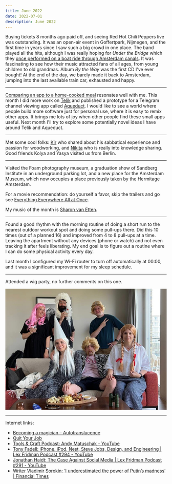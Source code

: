 ```yaml
---
title: June 2022
date: 2022-07-01
description: June 2022
---
```


Buying tickets 8 months ago paid off, and seeing Red Hot Chili Peppers live was outstanding. It was an open-air event in Goffertpark, Nijmegen, and the first time in years since I saw such a big crowd in one place. The band played all the hits, although I was really hoping for _Under the Bridge_ which they [once performed on a boat ride through Amsterdam canals](https://www.youtube.com/watch?v=-Dv75ZEggQg). It was fascinating to see how their music attracted fans of all ages, from young children to old grandmas. Album _By the Way_ was the first CD I've ever bought! At the end of the day, we barely made it back to Amsterdam, jumping into the last available train car, exhausted and happy.

---

[Comparing an app to a home-cooked meal](https://www.robinsloan.com/notes/home-cooked-app/) resonates well with me. This month I did more work on [Telik](https://github.com/agentcooper/Telik) and published a prototype for a Telegram channel viewing app called [Aqueduct](https://github.com/agentcooper/Aqueduct). I would like to see a world where people build more software just for personal use, where it is easy to remix other apps. It brings me lots of joy when other people find these small apps useful. Next month I'll try to explore some potentially novel ideas I have around Telik and Aqueduct.

---

Met some cool folks: [Kir](https://kirshatrov.com/) who shared about his sabbatical experience and passion for woodworking, and [Nikita](https://nikiv.dev/) who is really into knowledge sharing. Good friends Kolya and Yasya visited us from Berlin.

---

Visited the Foam photography museum, a graduation show of Sandberg Institute in an underground parking lot, and a new place for the Amsterdam Museum, which now occupies a place previously taken by the Hermitage Amsterdam.

For a movie recommendation: do yourself a favor, skip the trailers and go see [Everything Everywhere All at Once](https://letterboxd.com/film/everything-everywhere-all-at-once/).

My music of the month is [Sharon van Etten](https://music.apple.com/nl/album/weve-been-going-about-this-all-wrong/1609475644?l=en).

---

Found a good rhythm with the morning routine of doing a short run to the nearest outdoor workout spot and doing some pull-ups there. Did this 10 times (out of a planned 16) and improved from 4 to 8 pull-ups at a time. Leaving the apartment without any devices (phone or watch) and not even tracking it after feels liberating. My end goal is to figure out a routine where I can do some physical activity every day.

Last month I configured my Wi-Fi router to turn off automatically at 00:00, and it was a significant improvement for my sleep schedule.

---

Attended a wig party, no further comments on this one.

![Wig party](./wig.jpg)

---

Internet links:

- [Becoming a magician – Autotranslucence](https://autotranslucence.wordpress.com/2018/03/30/becoming-a-magician/)
- [Quit Your Job](https://palladiummag.com/2022/01/06/quit-your-job/)
- [Tools & Craft Podcast: Andy Matuschak - YouTube](https://www.youtube.com/watch?v=bcrcaTuvpBk)
- [Tony Fadell: iPhone, iPod, Nest, Steve Jobs, Design, and Engineering | Lex Fridman Podcast #294 - YouTube](https://www.youtube.com/watch?v=4oDZyOf6CW4)
- [Jonathan Haidt: The Case Against Social Media | Lex Fridman Podcast #291 - YouTube](https://www.youtube.com/watch?v=f0un-l1L8Zw&t=3s)
- [Writer Vladimir Sorokin: ‘I underestimated the power of Putin’s madness’ | Financial Times](https://archive.ph/SVsAc)
